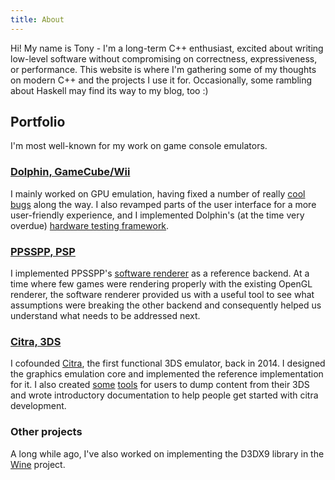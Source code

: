 ```yaml
---
title: About
---
```

Hi! My name is Tony - I'm a long-term C++ enthusiast, excited about writing low-level software without compromising on correctness, expressiveness, or performance. This website is where I'm gathering some of my thoughts on modern C++ and the projects I use it for. Occasionally, some rambling about Haskell may find its way to my blog, too :)

## Portfolio

I'm most well-known for my work on game console emulators.

### [Dolphin, GameCube/Wii](https://dolphin-emu.org)

I mainly worked on GPU emulation, having fixed a number of really [cool bugs](https://dolphin-emu.org/blog/2014/03/15/pixel-processing-problems) along the way. I also revamped parts of the user interface for a more user-friendly experience, and I implemented Dolphin's (at the time very overdue) [hardware testing framework](https://github.com/dolphin-emu/hwtests).

### [PPSSPP, PSP](https://ppsspp.org)

I implemented PPSSPP's [software renderer](https://github.com/hrydgard/ppsspp/commits/74eafcab1afaf6c291e22e8ed69d3cf607ea7e16/GPU/Software) as a reference backend. At a time where few games were rendering properly with the existing OpenGL renderer, the software renderer provided us with a useful tool to see what assumptions were breaking the other backend and consequently helped us understand what needs to be addressed next.

### [Citra, 3DS](https://citra-emu.org)

I cofounded [Citra](https://citra-emu.org), the first functional 3DS emulator, back in 2014. I designed the graphics emulation core and implemented the reference implementation for it. I also created [some](https://github.com/citra-emu/uncart) [tools](https://github.com/neobrain/braindump) for users to dump content from their 3DS and wrote introductory documentation to help people get started with citra development.

### Other projects

A long while ago, I've also worked on implementing the D3DX9 library in the [Wine](http://winehq.org) project.
